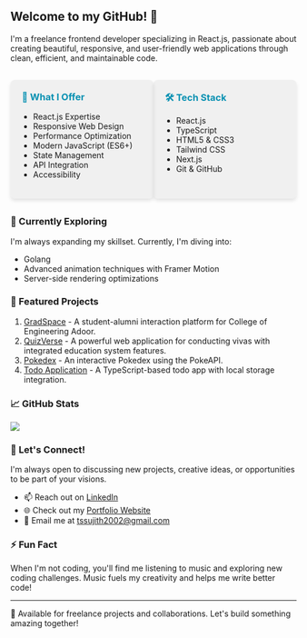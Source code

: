 ## Welcome to my GitHub! 👋

I'm a freelance frontend developer specializing in React.js, passionate about creating beautiful, responsive, and user-friendly web applications through clean, efficient, and maintainable code.

<div style="display: flex; justify-content: space-between; margin: 30px 0;">
  <div style="width: 48%; padding: 20px; background-color: rgba(0, 0, 0, 0.05); border-radius: 8px; box-shadow: 0 4px 6px rgba(0, 0, 0, 0.1);">
    <h3 style="margin-top: 0; color: #0891b2;">🚀 What I Offer</h3>
    <ul style="padding-left: 20px;">
      <li>React.js Expertise</li>
      <li>Responsive Web Design</li>
      <li>Performance Optimization</li>
      <li>Modern JavaScript (ES6+)</li>
      <li>State Management</li>
      <li>API Integration</li>
      <li>Accessibility</li>
    </ul>
  </div>
  <div style="width: 48%; padding: 20px; background-color: rgba(0, 0, 0, 0.05); border-radius: 8px; box-shadow: 0 4px 6px rgba(0, 0, 0, 0.1);">
    <h3 style="margin-top: 0; color: #0891b2;">🛠️ Tech Stack</h3>
    <ul style="padding-left: 20px;">
      <li>React.js</li>
      <li>TypeScript</li>
      <li>HTML5 & CSS3</li>
      <li>Tailwind CSS</li>
      <li>Next.js</li>
      <li>Git & GitHub</li>
    </ul>
  </div>
</div>

### 🌱 Currently Exploring

I'm always expanding my skillset. Currently, I'm diving into:

- Golang
- Advanced animation techniques with Framer Motion
- Server-side rendering optimizations

### 🔭 Featured Projects

1. [GradSpace](https://gradspace-beta.netlify.app/) - A student-alumni interaction platform for College of Engineering Adoor.
2. [QuizVerse](https://quizverse-frontend.vercel.app/) - A powerful web application for conducting vivas with integrated education system features.
3. [Pokedex](https://pokedex-livid-three.vercel.app/) - An interactive Pokedex using the PokeAPI.
4. [Todo Application](https://todo-application-59ck.vercel.app/) - A TypeScript-based todo app with local storage integration.

### 📈 GitHub Stats

<a href="http://www.github.com/07SUJITH"><img src="https://github-readme-streak-stats.herokuapp.com/?user=07SUJITH&stroke=ffffff&background=1c1917&ring=0891b2&fire=0891b2&currStreakNum=ffffff&currStreakLabel=0891b2&sideNums=ffffff&sideLabels=ffffff&dates=ffffff&hide_border=true" /></a>

### 💬 Let's Connect!

I'm always open to discussing new projects, creative ideas, or opportunities to be part of your visions.

- 📫 Reach out on [LinkedIn](https://www.linkedin.com/in/07sujithts/)
- 🌐 Check out my [Portfolio Website](https://07sujith.github.io/sujith-ts/)
- 📧 Email me at [tssujith2002@gmail.com](mailto:tssujith2002@gmail.com)

### ⚡ Fun Fact

When I'm not coding, you'll find me listening to music and exploring new coding challenges. Music fuels my creativity and helps me write better code!

---

💼 Available for freelance projects and collaborations. Let's build something amazing together!
